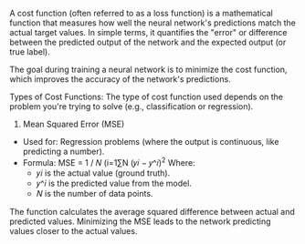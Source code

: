 A cost function (often referred to as a loss function) is a mathematical function that measures how well the neural network's predictions match the actual target values. In simple terms, it quantifies the "error" or difference between the predicted output of the network and the expected output (or true label).

The goal during training a neural network is to minimize the cost function, which improves the accuracy of the network's predictions.

Types of Cost Functions:
The type of cost function used depends on the problem you're trying to solve (e.g., classification or regression).

1. Mean Squared Error (MSE)
- Used for: Regression problems (where the output is continuous, like predicting a number).
- Formula:
        MSE = 1 / 𝑁 (i=1∑N (𝑦𝑖 − 𝑦^𝑖)<sup>2</sup>
Where:
    - 𝑦𝑖 is the actual value (ground truth).
    - 𝑦^𝑖 is the predicted value from the model.
    - 𝑁 is the number of data points.

The function calculates the average squared difference between actual and predicted values. Minimizing the MSE leads to the network predicting values closer to the actual values.
